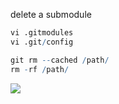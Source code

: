 delete a submodule
```r
vi .gitmodules
vi .git/config

git rm --cached /path/
rm -rf /path/
```

![](https://i.imgur.com/XIFXQw5.jpg)
